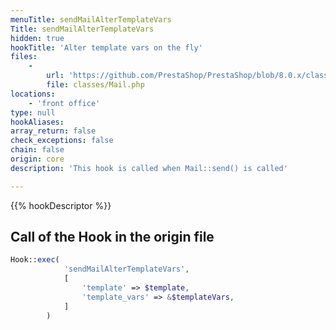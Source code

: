 ```yaml
---
menuTitle: sendMailAlterTemplateVars
Title: sendMailAlterTemplateVars
hidden: true
hookTitle: 'Alter template vars on the fly'
files:
    -
        url: 'https://github.com/PrestaShop/PrestaShop/blob/8.0.x/classes/Mail.php'
        file: classes/Mail.php
locations:
    - 'front office'
type: null
hookAliases: 
array_return: false
check_exceptions: false
chain: false
origin: core
description: 'This hook is called when Mail::send() is called'

---
```


{{% hookDescriptor %}}

## Call of the Hook in the origin file

```php
Hook::exec(
            'sendMailAlterTemplateVars',
            [
                'template' => $template,
                'template_vars' => &$templateVars,
            ]
        )
```
